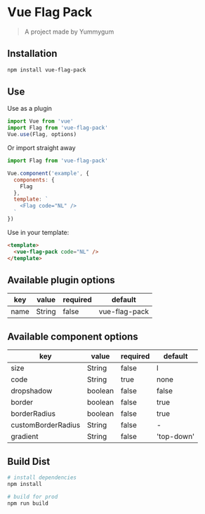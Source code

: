# Vue Flag Pack

> A project made by Yummygum

## Installation

```bash
npm install vue-flag-pack
```

## Use
Use as a plugin
```js
import Vue from 'vue'
import Flag from 'vue-flag-pack'
Vue.use(Flag, options)
```

Or import straight away
```js
import Flag from 'vue-flag-pack'

Vue.component('example', {
  components: {
    Flag
  },
  template: `
    <Flag code="NL" />
  `
})
```

Use in your template:
```html
<template>
  <vue-flag-pack code="NL" />
</template>
```

## Available plugin options

| key   | value   | required | default |
|-------|-------|------|------|
| name |  String | false | vue-flag-pack |



## Available component options

| key   | value   | required | default |
|-------|-------|------|------|
| size |  String | false | l |
| code |  String | true | none |
| dropshadow |  boolean | false | false |
| border |  boolean | false | true |
| borderRadius | boolean | false | true |
| customBorderRadius |  String | false | - |
| gradient |  String | false | 'top-down' |



## Build Dist

```bash
# install dependencies
npm install

# build for prod
npm run build
```
